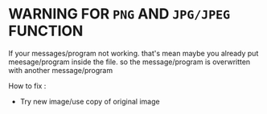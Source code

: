 # WARNING FOR `PNG` AND `JPG/JPEG` FUNCTION

If your messages/program not working. that's mean maybe you already put meesage/program inside the file. so the message/program is overwritten with another message/program

How to fix :
- Try new image/use copy of original image
